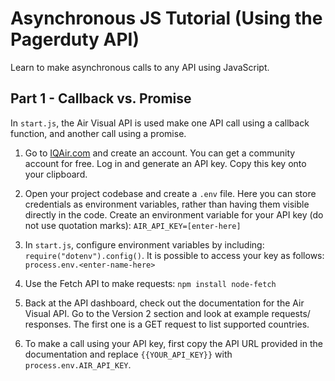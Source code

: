 # Asynchronous JS Tutorial (Using the Pagerduty API)

Learn to make asynchronous calls to any API using JavaScript.

## Part 1 - Callback vs. Promise
In `start.js`, the Air Visual API is used make one API call using a callback function, and another call using a promise.

1. Go to [IQAir.com](https://www.iqair.com/) and create an account. You can get a community account for free. Log in and generate an API key. Copy this key onto your clipboard.

2. Open your project codebase and create a `.env` file. Here you can store credentials as environment variables, rather than having them visible directly in the code. Create an environment variable for your API key (do not use quotation marks):
`AIR_API_KEY=[enter-here]`

3. In `start.js`, configure environment variables by including: `require("dotenv").config()`. It is possible to access your key as follows: `process.env.<enter-name-here>`

4. Use the Fetch API to make requests: `npm install node-fetch`

5. Back at the API dashboard, check out the documentation for the Air Visual API. Go to the Version 2 section and look at example requests/ responses. The first one is a GET request to list supported countries.

6. To make a call using your API key, first copy the API URL provided in the documentation and replace `{{YOUR_API_KEY}}` with `process.env.AIR_API_KEY`.
